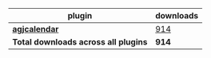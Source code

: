 plugin|downloads
------|----------
[**agjcalendar**](https://www.npmjs.com/package/agjcalendar)|[914](https://www.npmjs.com/package/agjcalendar)
**Total downloads across all plugins**|**914**
